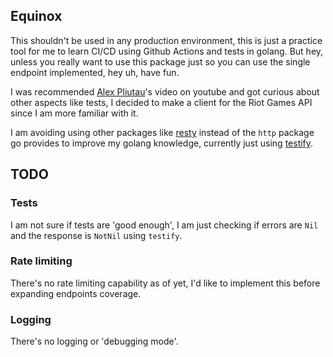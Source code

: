 ## Equinox

This shouldn't be used in any production environment, this is just a practice tool for me to learn CI/CD using Github Actions and tests in golang. But hey, unless you really want to use this package just so you can use the single endpoint implemented, hey uh, have fun.

I was recommended [Alex Pliutau](https://www.youtube.com/watch?v=evorkFq3Y5k)'s video on youtube and got curious about other aspects like tests, I decided to make a client for the Riot Games API since I am more familiar with it.

I am avoiding using other packages like [resty](https://github.com/go-resty/resty) instead of the `http` package go provides to improve my golang knowledge, currently just using [testify](https://github.com/stretchr/testify).

## TODO

### Tests

I am not sure if tests are 'good enough', I am just checking if errors are `Nil` and the response is `NotNil` using `testify`.

### Rate limiting

There's no rate limiting capability as of yet, I'd like to implement this before expanding endpoints coverage.

### Logging

There's no logging or 'debugging mode'.
